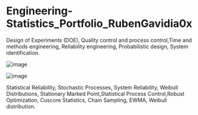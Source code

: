 # Engineering-Statistics_Portfolio_RubenGavidia0x
Design of Experiments (DOE), Quality control and process control,Time and methods engineering, Reliability engineering, Probabilistic design, System identification.

![image](https://user-images.githubusercontent.com/35381213/132983369-2a9c9aa7-cb07-40b3-bc18-8e55ec3b61c3.png)

![image](https://user-images.githubusercontent.com/35381213/132983693-46a15763-bf49-4aaa-8bd2-056965ed0bc8.png)


Statistical Reliability, Stochastic Processes, System Reliability, Weibull Distributions, Stationary Marked Point,Statistical Process Control,Robust Optimization, Cuscore Statistics, Chain Sampling, EWMA, Weibull distribution.
